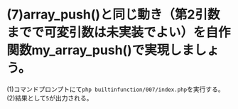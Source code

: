 # (7)array_push()と同じ動き（第2引数までで可変引数は未実装でよい）を自作関数my_array_push()で実現しましょう。

(1)コマンドプロンプトにて`php builtinfunction/007/index.php`を実行する。  
(2)結果として`5`が出力される。
